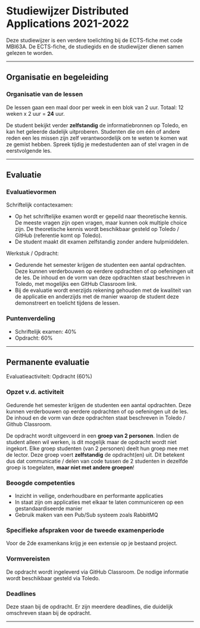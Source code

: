 # Studiewijzer Distributed Applications 2021-2022

Deze studiewijzer is een verdere toelichting bij de ECTS-fiche met code MBI63A. De ECTS-fiche, de studiegids en de studiewijzer dienen samen gelezen te worden.

___

## Organisatie en begeleiding

### Organisatie van de lessen

De lessen gaan een maal door per week in een blok van 2 uur. Totaal: 12 weken x 2 uur = **24** uur.  

De student bekijkt verder **zelfstandig** de informatiebronnen op Toledo, en kan het geleerde dadelijk uitproberen. Studenten die om één of andere reden een les missen zijn zelf verantwoordelijk om te weten te komen wat ze gemist hebben. Spreek tijdig je medestudenten aan of stel vragen in de eerstvolgende les.

___

## Evaluatie

### Evaluatievormen

Schriftelijk contactexamen:

* Op het schriftelijke examen wordt er gepeild naar theoretische kennis. De meeste vragen zijn open vragen, maar kunnen ook multiple choice zijn. De theoretische kennis wordt beschikbaar gesteld op Toledo / GitHub (referentie komt op Toledo).
* De student maakt dit examen zelfstandig zonder andere hulpmiddelen.

Werkstuk / Opdracht:

* Gedurende het semester krijgen de studenten een aantal opdrachten. Deze kunnen verderbouwen op eerdere opdrachten of op oefeningen uit de les. De inhoud en de vorm van deze opdrachten staat beschreven in Toledo, met mogelijks een GitHub Classroom link.
* Bij de evaluatie wordt enerzijds rekening gehouden met de kwaliteit van de applicatie en anderzijds met de manier waarop de student deze demonstreert en toelicht tijdens de lessen.

### Puntenverdeling

* Schriftelijk examen: 40%
* Opdracht: 60%

___

## Permanente evaluatie

Evaluatieactiviteit: Opdracht (60%)

### Opzet v.d. activiteit

Gedurende het semester krijgen de studenten een aantal opdrachten. Deze kunnen verderbouwen op eerdere opdrachten of op oefeningen uit de les. De inhoud en de vorm van deze opdrachten staat beschreven in Toledo / Github Classroom.

De opdracht wordt uitgevoerd in een **groep van 2 personen**. Indien de student alleen wil werken, is dit mogelijk maar de opdracht wordt niet ingekort. Elke groep studenten (van 2 personen) deelt hun groep mee met de lector. Deze groep voert **zelfstandig** de opdracht(en) uit. Dit betekent dus dat communicatie / delen van code tussen de 2 studenten in dezelfde groep is toegelaten, **maar niet met andere groepen**!

### Beoogde competenties

* Inzicht in veilige, onderhoudbare en performante applicaties
* In staat zijn om applicaties met elkaar te laten communiceren op een gestandaardiseerde manier
* Gebruik maken van een Pub/Sub systeem zoals RabbitMQ

### Specifieke afspraken voor de tweede examenperiode

Voor de 2de examenkans krijg je een extensie op je bestaand project.

### Vormvereisten

De opdracht wordt ingeleverd via GitHub Classroom. De nodige informatie wordt beschikbaar gesteld via Toledo.

### Deadlines

Deze staan bij de opdracht. Er zijn meerdere deadlines, die duidelijk omschreven staan bij de opdracht.

___
